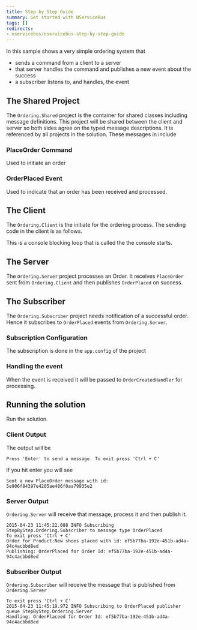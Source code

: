 ```yaml
---
title: Step by Step Guide
summary: Get started with NServiceBus
tags: []
redirects:
- nservicebus/nservicebus-step-by-step-guide
---
```


In this sample shows a very simple ordering system that 

 * sends a command from a client to a server 
 * that server handles the command and publishes a new event about the success
 * a subscriber listens to, and handles, the event

## The Shared Project

The `Ordering.Shared` project is the container for shared classes including message definitions. This project will be shared between the client and server so both sides agree on the typed message descriptions. It is referenced by all projects in the solution. These messages in include

### PlaceOrder Command

Used to initiate an order

<!--import PlaceOrder-->

### OrderPlaced Event

Used to indicate that an order has been received and processed.

<!--import OrderPlaced-->

## The Client

The `Ordering.Client` is the initiate for the ordering process. The sending code in the client is as follows.

<!-- import SendOrder -->

This is a console blocking loop that is called the the console starts.

## The Server 

The `Ordering.Server` project processes an Order. It receives `PlaceOrder` sent from `Ordering.Client` and then publishes `OrderPlaced` on success.

<!-- import PlaceOrderHandler -->

## The Subscriber

The `Ordering.Subscriber` project needs notification of a successful order. Hence it subscribes to `OrderPlaced` events from `Ordering.Server`.

### Subscription Configuration

The subscription is done in the `app.config` of the project

<!-- import subscriptionConfig--> 

### Handling the event

When the event is received it will be passed to `OrderCreatedHandler` for processing.

<!-- import OrderCreatedHandler -->

## Running the solution

Run the solution.

### Client Output

The output will be 

    Press 'Enter' to send a message. To exit press 'Ctrl + C'

If you hit enter you will see

    Sent a new PlaceOrder message with id: 5e906f84397e4205ae486f0aa79935e2

### Server Output

`Ordering.Server` will receive that message, process it and then publish it.

```
2015-04-23 11:45:22.088 INFO Subscribing StepByStep.Ordering.Subscriber to message type OrderPlaced
To exit press 'Ctrl + C'
Order for Product:New shoes placed with id: ef5b77ba-192e-451b-ad4a-94c4acbbd8ed
Publishing: OrderPlaced for Order Id: ef5b77ba-192e-451b-ad4a-94c4acbbd8ed
```

### Subscriber Output

`Ordering.Subscriber` will receive the message that is published from `Ordering.Server`

```
To exit press 'Ctrl + C'
2015-04-23 11:45:19.972 INFO Subscribing to OrderPlaced publisher queue StepByStep.Ordering.Server
Handling: OrderPlaceed for Order Id: ef5b77ba-192e-451b-ad4a-94c4acbbd8ed
```
